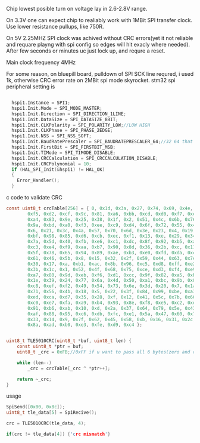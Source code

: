 Chip lowest posible turn on voltage lay in 2.6-2.8V range. 

On 3.3V one can expect chip to realiably work with 1MBit SPI transfer clock. Use lower resistance pullups, like 750R.

On 5V 2.25MHZ SPI clock was achived without CRC errors(yet it not reliable and requare playng with spi config so edges will hit exacly where needed). After few seconds or minutes uc just lock up, and requre a reset.


Main clock frequency 4MHz




For some reason, on bluepill board, pulldown of SPI SCK line requred, i used 1k, otherwise CRC error rate on 2MBit spi mode skyrocket.
stm32 spi peripheral setting is

```c

  hspi1.Instance = SPI1;
  hspi1.Init.Mode = SPI_MODE_MASTER;
  hspi1.Init.Direction = SPI_DIRECTION_1LINE;
  hspi1.Init.DataSize = SPI_DATASIZE_8BIT;
  hspi1.Init.CLKPolarity = SPI_POLARITY_LOW;//LOW HIGH 
  hspi1.Init.CLKPhase = SPI_PHASE_2EDGE;
  hspi1.Init.NSS = SPI_NSS_SOFT;
  hspi1.Init.BaudRatePrescaler = SPI_BAUDRATEPRESCALER_64;//32 64 that is for spi1 and bus freq 72
  hspi1.Init.FirstBit = SPI_FIRSTBIT_MSB;
  hspi1.Init.TIMode = SPI_TIMODE_DISABLE;
  hspi1.Init.CRCCalculation = SPI_CRCCALCULATION_DISABLE;
  hspi1.Init.CRCPolynomial = 10;
  if (HAL_SPI_Init(&hspi1) != HAL_OK)
  {
    Error_Handler();
  }

```


c code to validate CRC
```c
const uint8_t crcTable[256] = { 0, 0x1d, 0x3a, 0x27, 0x74, 0x69, 0x4e, 0x53, 0xe8,
        0xf5, 0xd2, 0xcf, 0x9c, 0x81, 0xa6, 0xbb, 0xcd, 0xd0, 0xf7, 0xea, 0xb9,
        0xa4, 0x83, 0x9e, 0x25, 0x38, 0x1f, 0x2, 0x51, 0x4c, 0x6b, 0x76, 0x87,
        0x9a, 0xbd, 0xa0, 0xf3, 0xee, 0xc9, 0xd4, 0x6f, 0x72, 0x55, 0x48, 0x1b,
        0x6, 0x21, 0x3c, 0x4a, 0x57, 0x70, 0x6d, 0x3e, 0x23, 0x4, 0x19, 0xa2,
        0xbf, 0x98, 0x85, 0xd6, 0xcb, 0xec, 0xf1, 0x13, 0xe, 0x29, 0x34, 0x67,
        0x7a, 0x5d, 0x40, 0xfb, 0xe6, 0xc1, 0xdc, 0x8f, 0x92, 0xb5, 0xa8, 0xde,
        0xc3, 0xe4, 0xf9, 0xaa, 0xb7, 0x90, 0x8d, 0x36, 0x2b, 0xc, 0x11, 0x42,
        0x5f, 0x78, 0x65, 0x94, 0x89, 0xae, 0xb3, 0xe0, 0xfd, 0xda, 0xc7, 0x7c,
        0x61, 0x46, 0x5b, 0x8, 0x15, 0x32, 0x2f, 0x59, 0x44, 0x63, 0x7e, 0x2d,
        0x30, 0x17, 0xa, 0xb1, 0xac, 0x8b, 0x96, 0xc5, 0xd8, 0xff, 0xe2, 0x26,
        0x3b, 0x1c, 0x1, 0x52, 0x4f, 0x68, 0x75, 0xce, 0xd3, 0xf4, 0xe9, 0xba,
        0xa7, 0x80, 0x9d, 0xeb, 0xf6, 0xd1, 0xcc, 0x9f, 0x82, 0xa5, 0xb8, 0x3,
        0x1e, 0x39, 0x24, 0x77, 0x6a, 0x4d, 0x50, 0xa1, 0xbc, 0x9b, 0x86, 0xd5,
        0xc8, 0xef, 0xf2, 0x49, 0x54, 0x73, 0x6e, 0x3d, 0x20, 0x7, 0x1a, 0x6c,
        0x71, 0x56, 0x4b, 0x18, 0x5, 0x22, 0x3f, 0x84, 0x99, 0xbe, 0xa3, 0xf0,
        0xed, 0xca, 0xd7, 0x35, 0x28, 0xf, 0x12, 0x41, 0x5c, 0x7b, 0x66, 0xdd,
        0xc0, 0xe7, 0xfa, 0xa9, 0xb4, 0x93, 0x8e, 0xf8, 0xe5, 0xc2, 0xdf, 0x8c,
        0x91, 0xb6, 0xab, 0x10, 0xd, 0x2a, 0x37, 0x64, 0x79, 0x5e, 0x43, 0xb2,
        0xaf, 0x88, 0x95, 0xc6, 0xdb, 0xfc, 0xe1, 0x5a, 0x47, 0x60, 0x7d, 0x2e,
        0x33, 0x14, 0x9, 0x7f, 0x62, 0x45, 0x58, 0xb, 0x16, 0x31, 0x2c, 0x97,
        0x8a, 0xad, 0xb0, 0xe3, 0xfe, 0xd9, 0xc4 };


uint8_t TLE5010CRC(uint8_t *buf, uint8_t len) {
    const uint8_t *ptr = buf;
    uint8_t _crc = 0xFB;//0xFF if u want to pass all 6 bytes(zero and command included)

    while (len--)
        _crc = crcTable[_crc ^ *ptr++];

    return ~_crc;
}
```

usage

``` c
SpiSend([0x00, 0x8c]);
uint8_t tle_data[5] = SpiRecive();

crc = TLE5010CRC(tle_data, 4);

if(crc != tle_data[4]) {'crc mismatch'}
```
